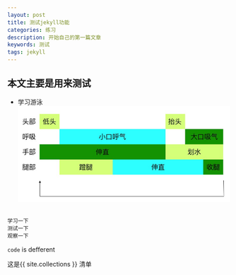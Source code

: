 ```yaml
---
layout: post
title: 测试jekyll功能
categories: 练习
description: 开始自己的第一篇文章
keywords: 测试
tags: jekyll
---
```



## 本文主要是用来测试
- 学习游泳
![](/images/wiki/breaststroke.png)


```sh

学习一下
测试一下
观察一下
```
`code` is defferent

这是{{ site.collections }} 清单
